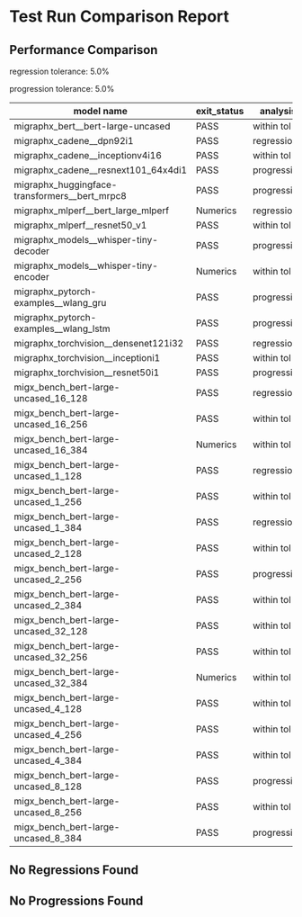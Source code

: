 # Test Run Comparison Report

## Performance Comparison

regression tolerance: 5.0%

progression tolerance: 5.0%

|model name|exit_status|analysis|old_time_ms|new_time_ms|change_ms|percent_change|
|---|---|---|---|---|---|---|
|migraphx_bert__bert-large-uncased|PASS|within tol|368.5756|368.7395|0.1639|0.04%|
|migraphx_cadene__dpn92i1|PASS|regression|226.9839|810.6182|583.6342|257.13%|
|migraphx_cadene__inceptionv4i16|PASS|within tol|5475.3469|5623.9197|148.5728|2.71%|
|migraphx_cadene__resnext101_64x4di1|PASS|progression|328.6466|311.7367|-16.9099|-5.15%|
|migraphx_huggingface-transformers__bert_mrpc8|PASS|progression|443.7898|400.3088|-43.481|-9.8%|
|migraphx_mlperf__bert_large_mlperf|Numerics|regression|420.4867|514.5991|94.1124|22.38%|
|migraphx_mlperf__resnet50_v1|PASS|within tol|86.6108|90.9011|4.2904|4.95%|
|migraphx_models__whisper-tiny-decoder|PASS|progression|70.1383|61.9548|-8.1836|-11.67%|
|migraphx_models__whisper-tiny-encoder|Numerics|within tol|208.1526|206.9892|-1.1634|-0.56%|
|migraphx_pytorch-examples__wlang_gru|PASS|progression|1391.0885|58.8773|-1332.2113|-95.77%|
|migraphx_pytorch-examples__wlang_lstm|PASS|progression|23.0348|20.709|-2.3258|-10.1%|
|migraphx_torchvision__densenet121i32|PASS|regression|1535.3132|1657.1511|121.8379|7.94%|
|migraphx_torchvision__inceptioni1|PASS|within tol|200.6032|196.4592|-4.144|-2.07%|
|migraphx_torchvision__resnet50i1|PASS|progression|244.1472|111.2386|-132.9086|-54.44%|
|migx_bench_bert-large-uncased_16_128|PASS|regression|1600.665|1894.1816|293.5167|18.34%|
|migx_bench_bert-large-uncased_16_256|PASS|within tol|5331.5234|5282.1973|-49.3261|-0.93%|
|migx_bench_bert-large-uncased_16_384|Numerics|within tol|9321.9868|9727.0706|405.0838|4.35%|
|migx_bench_bert-large-uncased_1_128|PASS|regression|150.0879|182.925|32.8371|21.88%|
|migx_bench_bert-large-uncased_1_256|PASS|within tol|252.8937|250.3915|-2.5022|-0.99%|
|migx_bench_bert-large-uncased_1_384|PASS|regression|365.8535|491.8543|126.0007|34.44%|
|migx_bench_bert-large-uncased_2_128|PASS|within tol|238.9969|240.006|1.0091|0.42%|
|migx_bench_bert-large-uncased_2_256|PASS|progression|702.7479|462.5319|-240.216|-34.18%|
|migx_bench_bert-large-uncased_2_384|PASS|within tol|663.7994|693.2319|29.4325|4.43%|
|migx_bench_bert-large-uncased_32_128|PASS|within tol|5405.5361|5135.3102|-270.2259|-5.0%|
|migx_bench_bert-large-uncased_32_256|PASS|within tol|13772.3959|13794.0324|21.6365|0.16%|
|migx_bench_bert-large-uncased_32_384|Numerics|within tol|24139.6364|23782.7968|-356.8397|-1.48%|
|migx_bench_bert-large-uncased_4_128|PASS|within tol|407.8879|412.0171|4.1292|1.01%|
|migx_bench_bert-large-uncased_4_256|PASS|within tol|790.5159|799.0586|8.5428|1.08%|
|migx_bench_bert-large-uncased_4_384|PASS|within tol|1228.7264|1242.1834|13.4569|1.1%|
|migx_bench_bert-large-uncased_8_128|PASS|progression|1035.9041|738.8654|-297.0387|-28.67%|
|migx_bench_bert-large-uncased_8_256|PASS|within tol|1713.7261|1749.9531|36.227|2.11%|
|migx_bench_bert-large-uncased_8_384|PASS|progression|4046.6056|3497.5834|-549.0222|-13.57%|

## No Regressions Found

## No Progressions Found

